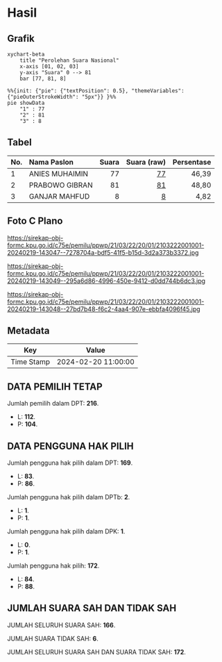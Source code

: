# Hasil

## Grafik

```mermaid
xychart-beta
    title "Perolehan Suara Nasional"
    x-axis [01, 02, 03]
    y-axis "Suara" 0 --> 81
    bar [77, 81, 8]
```

```mermaid
%%{init: {"pie": {"textPosition": 0.5}, "themeVariables": {"pieOuterStrokeWidth": "5px"}} }%%
pie showData
    "1" : 77
    "2" : 81
    "3" : 8
```

## Tabel

| No. | Nama Paslon    | Suara | Suara (raw) | Persentase |
|:--- |:-------------- | -----:| -----------:| ----------:|
| 1   | ANIES MUHAIMIN | 77    | [77][p-1]   | 46,39      |
| 2   | PRABOWO GIBRAN | 81    | [81][p-2]   | 48,80      |
| 3   | GANJAR MAHFUD  | 8     | [8][p-3]    | 4,82       |


[p-1]: https://github.com/gigit-pemilu/pemilu-2024/blob/main/pilpres/hitung-suara/sub/21-kepulauan-riau/sub/03-natuna/sub/22-suak-midai/sub/2001-air-kumpai/sub/001-tps/sub/paslon-1.txt
[p-2]: https://github.com/gigit-pemilu/pemilu-2024/blob/main/pilpres/hitung-suara/sub/21-kepulauan-riau/sub/03-natuna/sub/22-suak-midai/sub/2001-air-kumpai/sub/001-tps/sub/paslon-2.txt
[p-3]: https://github.com/gigit-pemilu/pemilu-2024/blob/main/pilpres/hitung-suara/sub/21-kepulauan-riau/sub/03-natuna/sub/22-suak-midai/sub/2001-air-kumpai/sub/001-tps/sub/paslon-3.txt

## Foto C Plano

https://sirekap-obj-formc.kpu.go.id/c75e/pemilu/ppwp/21/03/22/20/01/2103222001001-20240219-143047--7278704a-bdf5-41f5-b15d-3d2a373b3372.jpg

https://sirekap-obj-formc.kpu.go.id/c75e/pemilu/ppwp/21/03/22/20/01/2103222001001-20240219-143049--295a6d86-4996-450e-9412-d0dd744b6dc3.jpg

https://sirekap-obj-formc.kpu.go.id/c75e/pemilu/ppwp/21/03/22/20/01/2103222001001-20240219-143048--27bd7b48-f6c2-4aa4-907e-ebbfa4096f45.jpg


## Metadata

| Key        | Value               |
| ---------- | ------------------- |
| Time Stamp | 2024-02-20 11:00:00 |


## DATA PEMILIH TETAP

Jumlah pemilih dalam DPT: **216**.
 * L: **112**.
 * P: **104**.

## DATA PENGGUNA HAK PILIH

Jumlah pengguna hak pilih dalam DPT: **169**.
 * L: **83**.
 * P: **86**.

Jumlah pengguna hak pilih dalam DPTb: **2**.
 * L: **1**.
 * P: **1**.

Jumlah pengguna hak pilih dalam DPK: **1**.
 * L: **0**.
 * P: **1**.

Jumlah pengguna hak pilih: **172**.
 * L: **84**.
 * P: **88**.

## JUMLAH SUARA SAH DAN TIDAK SAH

JUMLAH SELURUH SUARA SAH: **166**.

JUMLAH SUARA TIDAK SAH: **6**.

JUMLAH SELURUH SUARA SAH DAN SUARA TIDAK SAH: **172**.


